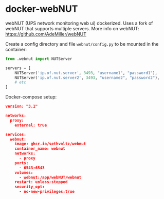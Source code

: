 # docker-webNUT

webNUT (UPS network monitoring web ui) dockerized. Uses a fork of webNUT that supports multiple servers. More info on webNUT: https://github.com/AdeMiller/webNUT

Create a config directory and file `webnut/config.py` to be mounted in the container:

```python
from .webnut import NUTServer

servers = [
    NUTServer('ip.of.nut.server', 3493, "username1", "password1"),
    NUTServer('ip.of.nut.server2', 3493, "username2", "password2"),
    # etc
]
```

Docker-compose setup:

```json
version: "3.1"

networks:
  proxy:
    external: true

services:
  webnut:
    image: ghcr.io/sethvoltz/webnut
    container_name: webnut
    networks:
      - proxy
    ports:
      - 6543:6543
    volumes:
      - webnut:/app/webNUT/webnut
    restart: unless-stopped
    security_opt:
      - no-new-privileges:true
```
